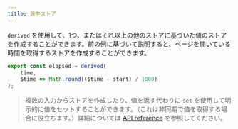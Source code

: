 ```yaml
---
title: 派生ストア
---
```


`derived` を使用して、1つ、またはそれ以上の他のストアに基づいた値のストアを作成することができます。前の例に基づいて説明すると、ページを開いている時間を取得するストアを作成することができます。

```js
export const elapsed = derived(
	time,
	$time => Math.round(($time - start) / 1000)
);
```

> 複数の入力からストアを作成したり、値を返す代わりに `set` を使用して明示的に値をセットすることができます。（これは非同期で値を取得する場合に役立ちます。）詳細については [API reference](docs#derived) を参照してください。
